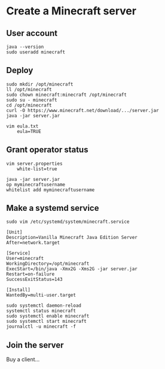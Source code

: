 # Create a Minecraft server

## User account

```
java --version
sudo useradd minecraft
```

## Deploy

```
sudo mkdir /opt/minecraft
ll /opt/minecraft
sudo chown minecraft:minecraft /opt/minecraft
sudo su - minecraft
cd /opt/minecraft
curl -O https://www.minecraft.net/download/.../server.jar
java -jar server.jar

vim eula.txt
    eula=TRUE
```

## Grant operator status

```
vim server.properties
    white-list=true

java -jar server.jar
op myminecraftusername
whitelist add myminecraftusername
```

## Make a systemd service

```
sudo vim /etc/systemd/system/minecraft.service

[Unit]
Description=Vanilla Minecraft Java Edition Server
After=network.target

[Service]
User=minecraft
WorkingDirectory=/opt/minecraft
ExecStart=/bin/java -Xmx2G -Xms2G -jar server.jar
Restart=on-failure
SuccessExitStatus=143

[Install]
WantedBy=multi-user.target

sudo systemctl daemon-reload
systemctl status minecraft
sudo systemctl enable minecraft
sudo systemctl start minecraft
journalctl -u minecraft -f
```

## Join the server

Buy a client...

